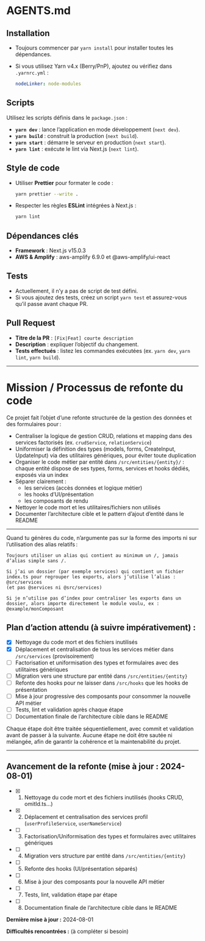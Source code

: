 # AGENTS.md

## Installation

- Toujours commencer par `yarn install` pour installer toutes les dépendances.
- Si vous utilisez Yarn v4.x (Berry/PnP), ajoutez ou vérifiez dans `.yarnrc.yml` :

    ```yaml
    nodeLinker: node-modules
    ```

## Scripts

Utilisez les scripts définis dans le `package.json` :

- **`yarn dev`** : lance l’application en mode développement (`next dev`).
- **`yarn build`** : construit la production (`next build`).
- **`yarn start`** : démarre le serveur en production (`next start`).
- **`yarn lint`** : exécute le lint via Next.js (`next lint`).

## Style de code

- Utiliser **Prettier** pour formater le code :

    ```bash
    yarn prettier --write .
    ```

- Respecter les règles **ESLint** intégrées à Next.js :

    ```bash
    yarn lint
    ```

## Dépendances clés

- **Framework** : Next.js v15.0.3
- **AWS & Amplify** : aws-amplify 6.9.0 et @aws-amplify/ui-react

## Tests

- Actuellement, il n’y a pas de script de test défini.
- Si vous ajoutez des tests, créez un script `yarn test` et assurez-vous qu’il passe avant chaque PR.

## Pull Request

- **Titre de la PR** : `[Fix|Feat] courte description`
- **Description** : expliquer l’objectif du changement.
- **Tests effectués** : listez les commandes exécutées (ex. `yarn dev`, `yarn lint`, `yarn build`).

---

# Mission / Processus de refonte du code

Ce projet fait l’objet d’une refonte structurée de la gestion des données et des formulaires pour :

- Centraliser la logique de gestion CRUD, relations et mapping dans des services factorisés (ex. `crudService`, `relationService`)
- Uniformiser la définition des types (models, forms, CreateInput, UpdateInput) via des utilitaires génériques, pour éviter toute duplication
- Organiser le code métier par entité dans `/src/entities/{entity}/` : chaque entité dispose de ses types, forms, services et hooks dédiés, exposés via un index
- Séparer clairement :
    - les services (accès données et logique métier)
    - les hooks d’UI/présentation
    - les composants de rendu
- Nettoyer le code mort et les utilitaires/fichiers non utilisés
- Documenter l’architecture cible et le pattern d’ajout d’entité dans le README

---

Quand tu génères du code, n’argumente pas sur la forme des imports ni sur l’utilisation des alias relatifs :

    Toujours utiliser un alias qui contient au minimum un /, jamais d’alias simple sans /.

    Si j’ai un dossier (par exemple services) qui contient un fichier index.ts pour regrouper les exports, alors j’utilise l’alias :
    @src/services
    (et pas @services ni @src/services)

    Si je n’utilise pas d’index pour centraliser les exports dans un dossier, alors importe directement le module voulu, ex :
    @example/monComposant

## Plan d’action attendu (à suivre impérativement) :

- [x] Nettoyage du code mort et des fichiers inutilisés
- [x] Déplacement et centralisation de tous les services métier dans `/src/services` (provisoirement)
- [ ] Factorisation et uniformisation des types et formulaires avec des utilitaires génériques
- [ ] Migration vers une structure par entité dans `/src/entities/{entity}`
- [ ] Refonte des hooks pour ne laisser dans `/src/hooks` que les hooks de présentation
- [ ] Mise à jour progressive des composants pour consommer la nouvelle API métier
- [ ] Tests, lint et validation après chaque étape
- [ ] Documentation finale de l’architecture cible dans le README

Chaque étape doit être traitée séquentiellement, avec commit et validation avant de passer à la suivante.
Aucune étape ne doit être sautée ni mélangée, afin de garantir la cohérence et la maintenabilité du projet.

---

## Avancement de la refonte (mise à jour : 2024-08-01)

- [x]   1. Nettoyage du code mort et des fichiers inutilisés (hooks CRUD, omitId.ts…)
- [x]   2. Déplacement et centralisation des services profil (`userProfileService`, `userNameService`)
- [ ]   3. Factorisation/Uniformisation des types et formulaires avec utilitaires génériques
- [ ]   4. Migration vers structure par entité dans `/src/entities/{entity}`
- [ ]   5. Refonte des hooks (UI/présentation séparés)
- [ ]   6. Mise à jour des composants pour la nouvelle API métier
- [ ]   7. Tests, lint, validation étape par étape
- [ ]   8. Documentation finale de l’architecture cible dans le README

**Dernière mise à jour :** 2024-08-01

**Difficultés rencontrées :** (à compléter si besoin)
